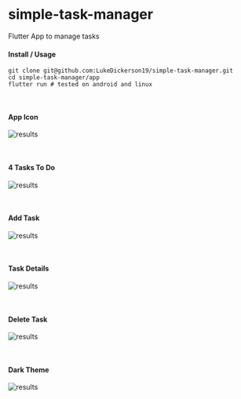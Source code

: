 # simple-task-manager
Flutter App to manage tasks

#### Install / Usage
```
git clone git@github.com:LukeDickerson19/simple-task-manager.git
cd simple-task-manager/app
flutter run # tested on android and linux
```

<br/>

#### App Icon
![results](https://github.com/LukeDickerson19/simple-task-manager/blob/main/images/screenshots/app_icon.jpg?raw=true "App Icon")

<br/>

#### 4 Tasks To Do
![results](https://github.com/LukeDickerson19/simple-task-manager/blob/main/images/screenshots/four_tasks_to_do.jpg?raw=true "4 Tasks To Do")

<br/>

#### Add Task
![results](https://github.com/LukeDickerson19/simple-task-manager/blob/main/images/screenshots/add_task.jpg?raw=true "Add Task")

<br/>

#### Task Details
![results](https://github.com/LukeDickerson19/simple-task-manager/blob/main/images/screenshots/task_details_page.jpg?raw=true "Task Details")

<br/>

#### Delete Task
![results](https://github.com/LukeDickerson19/simple-task-manager/blob/main/images/screenshots/delete_task_from_task_details_page.jpg?raw=true "Delete Task")

<br/>

#### Dark Theme
![results](https://github.com/LukeDickerson19/simple-task-manager/blob/main/images/screenshots/dark_theme.jpg?raw=true "Dark Theme")

<br/>
